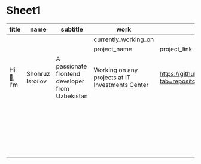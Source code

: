 # Sheet1

|title|name|subtitle|work| |learning|ask_me_about|contact|all_projects|articles|skills| | | | |social| | | | | |addons| | | | |support|
|---|---|---|---|---|---|---|---|---|---|---|---|---|---|---|---|---|---|---|---|---|---|---|---|---|---|---|
| | | |currently_working_on| | | | | | |programming_languages|frontend|backend|devops|tools|github|linkedin|instagram|dribbble|medium|youtube|visitor_count|github_trophy|profile_stats_card|top_skills|github_streak_stats|tirikchilik.uz|
| | | |project_name|project_link| | | | | | | | | | | | | | | | | | | | | | |
|Hi 👋, I'm|Shohruz Isroilov|A passionate frontend developer from Uzbekistan|Working on any projects at IT Investments Center|https://github.com/shokhruzisroilov?tab=repositories|Node.js Express.js MongoDB|React.js, Next.js, Js, TS|isroilovshokhruz@gmail.com|https://github.com/shokhruzisroilov?tab=repositories|https://t.me/shokhruzisroilov|JavaScript|React.js|Node.js|GitHub Actions|Git|https://github.com/shokhruzisroilov|https://www.linkedin.com/in/shokhruzisroilov/|shohruz_isroilov|https://www.instagram.com/shohruz_isroilov/|@https://medium.com/@shokhruzisroilov|https://www.youtube.com/@shokhruzisroilov|TRUE|TRUE|TRUE|TRUE|TRUE|https://tirikchilik.uz/shokhruzisroilov|
| | | | | | | | | | |TypeScript|Next.js|Express.js|Docker|VS Code| | | | | | | | | | | | |
| | | | | | | | | | | |Vue.js|MongoDB|Vercel|Figma| | | | | | | | | | | | |
| | | | | | | | | | | |TailwindCSS| |Netlify|Postman| | | | | | | | | | | | |
| | | | | | | | | | | |SCSS| | |ESLint| | | | | | | | | | | | |
| | | | | | | | | | | |Redux| | |Prettier| | | | | | | | | | | | |
